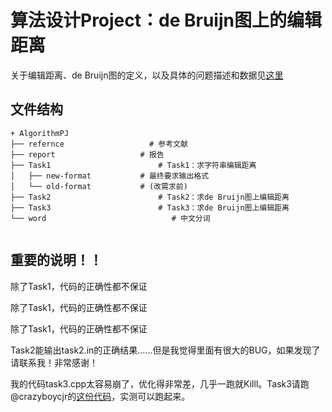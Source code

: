 # 算法设计Project：de Bruijn图上的编辑距离

关于编辑距离、de Bruijn图的定义，以及具体的问题描述和数据见[这里](http://datamining-iip.fudan.edu.cn/ppts/algo/pj2017/index.html)

## 文件结构


```
+ AlgorithmPJ
├── refernce                   # 参考文献
├── report                   # 报告
├── Task1                        # Task1：求字符串编辑距离
│   ├── new-format           # 最终要求输出格式
│   └── old-format           # (改需求前) 
├── Task2                        # Task2：求de Bruijn图上编辑距离
├── Task3                        # Task3：求de Bruijn图上编辑距离
└── word                            # 中文分词
    
```

## 重要的说明！！
除了Task1，代码的正确性都不保证

除了Task1，代码的正确性都不保证

除了Task1，代码的正确性都不保证







Task2能输出task2.in的正确结果……但是我觉得里面有很大的BUG，如果发现了请联系我！非常感谢！

我的代码task3.cpp太容易崩了，优化得非常差，几乎一跑就Killl。Task3请跑@crazyboycjr的[这份代码](https://github.com/crazyboycjr/algorithm-course-project)，实测可以跑起来。